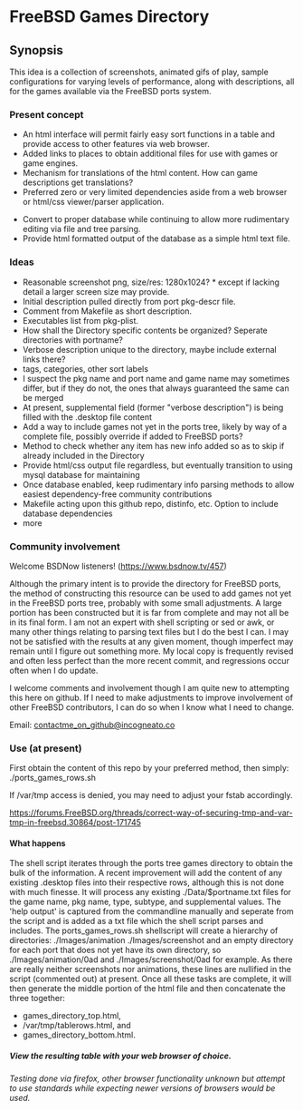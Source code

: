 # FreeBSD Games Directory
## Synopsis
This idea is a collection of screenshots, animated gifs of play, sample configurations for varying levels of performance, along with descriptions, all for the games available via the FreeBSD ports system. 

### Present concept
- An html interface will permit fairly easy sort functions in a table and provide access to other features via web browser.
- Added links to places to obtain additional files for use with games or game engines.
- Mechanism for translations of the html content.  How can game descriptions get translations?
- Preferred zero or very limited dependencies aside from a web browser or html/css viewer/parser application.
* Convert to proper database while continuing to allow more rudimentary editing via file and tree parsing.
* Provide html formatted output of the database as a simple html text file.

### Ideas
- Reasonable screenshot png, size/res: 1280x1024?  * except if lacking detail a larger screen size may provide.
- Initial description pulled directly from port pkg-descr file.
- Comment from Makefile as short description.
- Executables list from pkg-plist.
- How shall the Directory specific contents be organized?  Seperate directories with portname?
- Verbose description unique to the directory, maybe include external links there?
- tags, categories, other sort labels
- I suspect the pkg name and port name and game name may sometimes differ, but if they do not, the ones that always guaranteed the same can be merged
- At present, supplemental field (former "verbose description") is being filled with the .desktop file content
- Add a way to include games not yet in the ports tree, likely by way of a complete file, possibly override if added to FreeBSD ports?
- Method to check whether any item has new info added so as to skip if already included in the Directory
- Provide html/css output file regardless, but eventually transition to using mysql database for maintaining 
- Once database enabled, keep rudimentary info parsing methods to allow easiest dependency-free community contributions
- Makefile acting upon this github repo, distinfo, etc. Option to include database dependencies 
- more

### Community involvement
Welcome BSDNow listeners! (https://www.bsdnow.tv/457)

Although the primary intent is to provide the directory for FreeBSD ports, the method of constructing this resource can be used to add games not yet in the FreeBSD ports tree, probably with some small adjustments. A large portion has been constructed but it is far from complete and may not all be in its final form. I am not an expert with shell scripting or sed or awk, or many other things relating to parsing text files but I do the best I can. I may not be satisfied with the results at any given moment, though imperfect may remain until I figure out something more.  My local copy is frequently revised and often less perfect than the more recent commit, and regressions occur often when I do update. 

I welcome comments and involvement though I am quite new to attempting this here on github. If I need to make adjustments to improve involvement of other FreeBSD contributors, I can do so when I know what I need to change.

Email: contactme_on_github@incogneato.co 

### Use (at present)
First obtain the content of this repo by your preferred method, then simply: ./ports_games_rows.sh

If /var/tmp access is denied, you may need to adjust your fstab accordingly.

https://forums.FreeBSD.org/threads/correct-way-of-securing-tmp-and-var-tmp-in-freebsd.30864/post-171745
#### What happens
The shell script iterates through the ports tree games directory to obtain the bulk of the information. A recent improvement will add the content of any existing .desktop files into their respective rows, although this is not done with much finesse. It will process any existing ./Data/$portname.txt files for the game name, pkg name, type, subtype, and supplemental values. The 'help output' is captured from the commandline manually and seperate from the script and is added as a txt file which the shell script parses and includes.
The ports_games_rows.sh shellscript will create a hierarchy of directories: ./Images/animation ./Images/screenshot and an empty directory for each port that does not yet have its own directory, so ./Images/animation/0ad and ./Images/screenshot/0ad for example. As there are really neither screenshots nor animations, these lines are nullified in the script (commented out) at present.
 Once all these tasks are complete, it will then generate the middle portion of the html file and then concatenate the three together: 
- games_directory_top.html, 
- /var/tmp/tablerows.html, and 
- games_directory_bottom.html.

##### View the resulting table with your web browser of choice.  

###### Testing done via firefox, other browser functionality unknown but attempt to use standards while expecting newer versions of browsers would be used.
